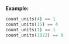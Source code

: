 **Example:**

```python
count_units(4) == 1
count_units(15) == 4
count_units(1) == 1
count_units(1022) == 9
```